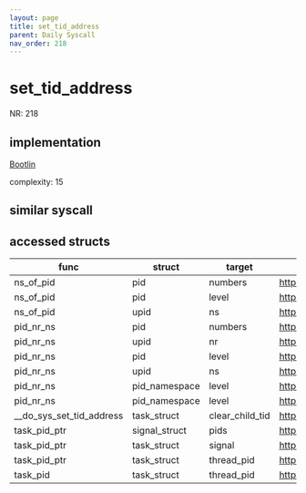 ```yaml
---
layout: page
title: set_tid_address
parent: Daily Syscall
nav_order: 218
---
```

        

# set_tid_address
NR: 218

## implementation
[Bootlin](https://elixir.bootlin.com/linux/v6.14.7/source/kernel/fork.c#L1953)

complexity: 15


## similar syscall


## accessed structs

|func|struct|target|location|has_read|has_write|
|--|--|--|--|--|--|
|ns_of_pid|pid|numbers|https://elixir.bootlin.com/linux/v6.14.7/source/include/linux/pid.h#L148|false|false|
|ns_of_pid|pid|level|https://elixir.bootlin.com/linux/v6.14.7/source/include/linux/pid.h#L148|true|true|
|ns_of_pid|upid|ns|https://elixir.bootlin.com/linux/v6.14.7/source/include/linux/pid.h#L148|true|true|
|pid_nr_ns|pid|numbers|https://elixir.bootlin.com/linux/v6.14.7/source/kernel/pid.c#L491|false|false|
|pid_nr_ns|upid|nr|https://elixir.bootlin.com/linux/v6.14.7/source/kernel/pid.c#L493|true|true|
|pid_nr_ns|pid|level|https://elixir.bootlin.com/linux/v6.14.7/source/kernel/pid.c#L490|true|true|
|pid_nr_ns|upid|ns|https://elixir.bootlin.com/linux/v6.14.7/source/kernel/pid.c#L492|true|true|
|pid_nr_ns|pid_namespace|level|https://elixir.bootlin.com/linux/v6.14.7/source/kernel/pid.c#L490|true|true|
|pid_nr_ns|pid_namespace|level|https://elixir.bootlin.com/linux/v6.14.7/source/kernel/pid.c#L491|true|true|
|__do_sys_set_tid_address|task_struct|clear_child_tid|https://elixir.bootlin.com/linux/v6.14.7/source/kernel/fork.c#L1955|false|false|
|task_pid_ptr|signal_struct|pids|https://elixir.bootlin.com/linux/v6.14.7/source/kernel/pid.c#L334|false|false|
|task_pid_ptr|task_struct|signal|https://elixir.bootlin.com/linux/v6.14.7/source/kernel/pid.c#L334|true|true|
|task_pid_ptr|task_struct|thread_pid|https://elixir.bootlin.com/linux/v6.14.7/source/kernel/pid.c#L333|false|false|
|task_pid|task_struct|thread_pid|https://elixir.bootlin.com/linux/v6.14.7/source/include/linux/pid.h#L213|true|true|
